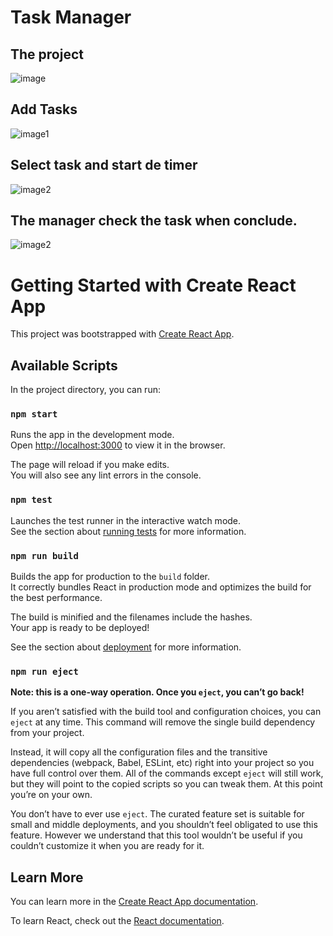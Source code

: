# Task Manager

## The project
![image](https://user-images.githubusercontent.com/93548287/209155049-6260b0a8-a2d9-40a1-811a-bdc20b7bdf90.png)
## Add Tasks
![image1](https://user-images.githubusercontent.com/93548287/209155885-71fe885e-8767-4c72-a2d9-319dcb9fd290.png)
## Select task and start de timer
![image2](https://user-images.githubusercontent.com/93548287/209156703-67e66b07-27a0-492a-9b9b-810cc42aa0cd.png)
## The manager check the task when conclude.
![image2](https://user-images.githubusercontent.com/93548287/209156959-81f71b85-e2aa-44f0-ab3d-9149860859b9.png)

# Getting Started with Create React App

This project was bootstrapped with [Create React App](https://github.com/facebook/create-react-app).

## Available Scripts

In the project directory, you can run:

### `npm start`

Runs the app in the development mode.\
Open [http://localhost:3000](http://localhost:3000) to view it in the browser.

The page will reload if you make edits.\
You will also see any lint errors in the console.

### `npm test`

Launches the test runner in the interactive watch mode.\
See the section about [running tests](https://facebook.github.io/create-react-app/docs/running-tests) for more information.

### `npm run build`

Builds the app for production to the `build` folder.\
It correctly bundles React in production mode and optimizes the build for the best performance.

The build is minified and the filenames include the hashes.\
Your app is ready to be deployed!

See the section about [deployment](https://facebook.github.io/create-react-app/docs/deployment) for more information.

### `npm run eject`

**Note: this is a one-way operation. Once you `eject`, you can’t go back!**

If you aren’t satisfied with the build tool and configuration choices, you can `eject` at any time. This command will remove the single build dependency from your project.

Instead, it will copy all the configuration files and the transitive dependencies (webpack, Babel, ESLint, etc) right into your project so you have full control over them. All of the commands except `eject` will still work, but they will point to the copied scripts so you can tweak them. At this point you’re on your own.

You don’t have to ever use `eject`. The curated feature set is suitable for small and middle deployments, and you shouldn’t feel obligated to use this feature. However we understand that this tool wouldn’t be useful if you couldn’t customize it when you are ready for it.

## Learn More

You can learn more in the [Create React App documentation](https://facebook.github.io/create-react-app/docs/getting-started).

To learn React, check out the [React documentation](https://reactjs.org/).
